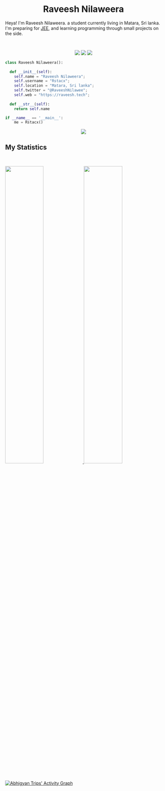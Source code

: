 <h1 align="center">
  <b>Raveesh Nilaweera</b>
</h1>

<!-- [![Braydon's GitHub Banner](./GitHubHeader.png)]([https://rstacx.github.io/]()) -->


Heya! I'm Raveesh Nilaweera. a student currently living in Matara, Sri lanka. I'm preparing for 
<a href="https://en.wikipedia.org/wiki/Joint_Entrance_Examination">JEE</a>, 
and learning programming through small projects  on the side.

<br>

<p>
<div align="center">
  <img src="https://img.shields.io/badge/-HTML-c58545?style=for-the-badge&logo=html5&logoColor=c58545&labelColor=282828">
  <img src="https://img.shields.io/badge/-CSS-d1a01f?style=for-the-badge&logo=css3&logoColor=d1a01f&labelColor=282828">
  <img src="https://img.shields.io/badge/-Python-98b982?style=for-the-badge&logo=python&logoColor=98b982&labelColor=282828">
</div>
</p>

```python
class Raveesh Nilaweera():
    
  def __init__(self):
    self.name = "Raveesh Nilaweera";
    self.username = "Rstacx";
    self.location = "Matara, Sri lanka";
    self.twitter = "@RaveeshNilawee";
    self.web = "https://raveesh.tech";
  
  def __str__(self):
    return self.name

if __name__ == '__main__':
    me = Rstacx()
```

<div align="center">
  <a href="https://open.spotify.com/user/6s6pbtefezpookh8gwnkko15v">
    <img src="https://readme-spotify-tingz.vercel.app/api/now-playing">
  </a>
</div>

<!--
<div align="center">
  <a href="https://open.spotify.com/user/6s6pbtefezpookh8gwnkko15v">
    <img src="https://spotify-readme-theta-virid.vercel.app/api?scan=true&theme=dark" width="240px">
  </a>
</div>
-->

## My Statistics

<br/>
<p align="left">
  <a href="https://raveesh.tech">
  <img width="49.5%" src="https://github-readme-stats.vercel.app/api?username=Rstacx&show_icons=true&theme=gruvbox&hide_border=true" />
    <img width="49.5%" src="https://github-readme-streak-stats.herokuapp.com/?user=Rstacx=gruvbox&hide_border=true" />
  </a>
</p>
<br>

[![Abhigyan Trips' Activity Graph](https://activity-graph.herokuapp.com/graph?username=Rstacx&custom_title=Raveesh%20Nilaweera's%20Contribution%20Graph&theme=gruvbox&bg_color=282828&hide_border=true&line=d1a01f&point=c58545)](https://raveesh.tech)

